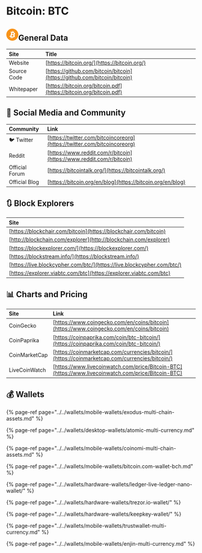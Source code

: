 # Bitcoin: BTC

##  ![](../../.gitbook/assets/btc.png)General Data

| Site | Title |
| :--- | :--- |
| Website | [https://bitcoin.org/](https://bitcoin.org/) |
| Source Code | [https://github.com/bitcoin/bitcoin](https://github.com/bitcoin/bitcoin) |
| Whitepaper | [https://bitcoin.org/bitcoin.pdf](https://bitcoin.org/bitcoin.pdf) |

## 🙋 Social Media and Community

| Community | Link |
| :--- | :--- |
| 🐦 Twitter | [https://twitter.com/bitcoincoreorg](https://twitter.com/bitcoincoreorg) |
| Reddit | [https://www.reddit.com/r/bitcoin](https://www.reddit.com/r/bitcoin) |
| Official Forum | [https://bitcointalk.org/](https://bitcointalk.org/) |
| Official Blog | [https://bitcoin.org/en/blog](https://bitcoin.org/en/blog) |

## 🔃 Block Explorers

| Site |
| :--- |
| [https://blockchair.com/bitcoin](https://blockchair.com/bitcoin) |
| [http://blockchain.com/explorer](http://blockchain.com/explorer) |
| [https://blockexplorer.com/](https://blockexplorer.com/) |
| [https://blockstream.info/](https://blockstream.info/) |
| [https://live.blockcypher.com/btc/](https://live.blockcypher.com/btc/) |
| [https://explorer.viabtc.com/btc](https://explorer.viabtc.com/btc) |

## 📊 Charts and Pricing

| Site | Link |
| :--- | :--- |
| CoinGecko | [https://www.coingecko.com/en/coins/bitcoin](https://www.coingecko.com/en/coins/bitcoin) |
| CoinPaprika | [https://coinpaprika.com/coin/btc-bitcoin/](https://coinpaprika.com/coin/btc-bitcoin/) |
| CoinMarketCap | [https://coinmarketcap.com/currencies/bitcoin/](https://coinmarketcap.com/currencies/bitcoin/) |
| LiveCoinWatch | [https://www.livecoinwatch.com/price/Bitcoin-BTC](https://www.livecoinwatch.com/price/Bitcoin-BTC) |

## 💰 Wallets

{% page-ref page="../../wallets/mobile-wallets/exodus-multi-chain-assets.md" %}

{% page-ref page="../../wallets/desktop-wallets/atomic-multi-currency.md" %}

{% page-ref page="../../wallets/mobile-wallets/coinomi-multi-chain-assets.md" %}

{% page-ref page="../../wallets/mobile-wallets/bitcoin.com-wallet-bch.md" %}

{% page-ref page="../../wallets/hardware-wallets/ledger-live-ledger-nano-wallet/" %}

{% page-ref page="../../wallets/hardware-wallets/trezor.io-wallet/" %}

{% page-ref page="../../wallets/hardware-wallets/keepkey-wallet/" %}

{% page-ref page="../../wallets/mobile-wallets/trustwallet-multi-currency.md" %}

{% page-ref page="../../wallets/mobile-wallets/enjin-multi-currency.md" %}

